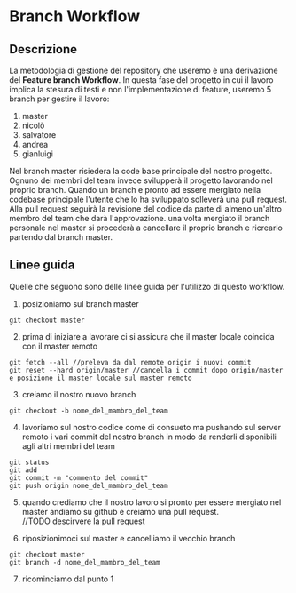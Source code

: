 # Branch Workflow

## Descrizione
La metodologia di gestione del repository che useremo è una derivazione del **Feature branch Workflow**.
In questa fase del progetto in cui il lavoro implica la stesura di testi e non l'implementazione di feature, useremo 5 branch per gestire il lavoro:

1. master
2. nicolò
3. salvatore
4. andrea
5. gianluigi

Nel branch master risiedera la code base principale del nostro progetto.
Ognuno dei membri del team invece svilupperà il progetto lavorando nel proprio branch.
Quando un branch e pronto ad essere mergiato nella codebase principale l'utente che lo ha sviluppato solleverà una pull request.
Alla pull request seguirà la revisione del codice da parte di almeno un'altro membro del team che darà l'approvazione.
una volta mergiato il branch personale nel master si procederà a cancellare il proprio branch e ricrearlo partendo dal branch master.

## Linee guida

Quelle che seguono sono delle linee guida per l'utilizzo di questo workflow.
1. posizioniamo sul branch master
```
git checkout master
```
2. prima di iniziare a lavorare ci si assicura che il master locale coincida con il master remoto
```
git fetch --all //preleva da dal remote origin i nuovi commit
git reset --hard origin/master //cancella i commit dopo origin/master e posizione il master locale sul master remoto
```
3. creiamo il nostro nuovo branch
```
git checkout -b nome_del_mambro_del_team
```
4. lavoriamo sul nostro codice come di consueto ma pushando sul server remoto i vari commit del nostro branch in modo da renderli disponibili agli altri membri del team
```
git status
git add
git commit -m "commento del commit"
git push origin nome_del_mambro_del_team
```
5. quando crediamo che il nostro lavoro si pronto per essere mergiato nel master andiamo su github e creiamo una pull request.  
   //TODO descirvere la pull request

6. riposizionimoci sul master e cancelliamo il vecchio branch
```
git checkout master
git branch -d nome_del_mambro_del_team
```
7. ricominciamo dal punto 1
